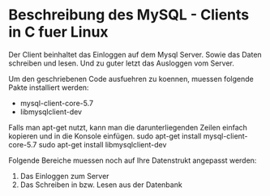 # Beschreibung des MySQL - Clients in C fuer Linux

Der Client beinhaltet das Einloggen auf dem Mysql Server.
Sowie das Daten schreiben und lesen.
Und zu guter letzt das Ausloggen vom Server.

Um den geschriebenen Code ausfuehren zu koennen, muessen folgende Pakte installiert werden:

* mysql-client-core-5.7
* libmysqlclient-dev

Falls man apt-get nutzt, kann man die darunterliegenden Zeilen einfach kopieren
und in die Konsole einfügen.
sudo apt-get install mysql-client-core-5.7
sudo apt-get install libmysqlclient-dev

Folgende Bereiche muessen noch auf Ihre Datenstrukt angepasst werden:

1. Das Einloggen zum Server
2. Das Schreiben in bzw. Lesen aus der Datenbank 
